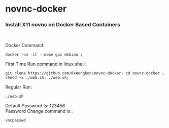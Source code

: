 # novnc-docker

<div>
  <h3>Install X11 novnc on Docker Based Containers</h3><br>
  <p>
    Docker Command:
      
    docker run -it --name gui debian ; 
    
  First Time Run command in linux shell: <br>
    
    git clone https://github.com/0xAungkon/novnc-docker; cd novnc-docker ; chmod +x ./web.sh; ./web.sh;
    
  
  Regular Run:<br> 
    
    ./web.sh
    
    
  

  Default Password Is: 123456 <br>
  Password Change command is : 
    
    vncpasswd
    
  </p>
</div>

